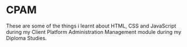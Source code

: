 # CPAM
These are some of the things i learnt about HTML, CSS and JavaScript during my Client Platform Administration Management module during my Diploma Studies.
